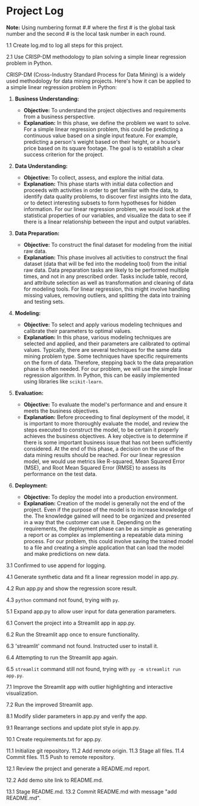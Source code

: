 # Project Log

**Note:** Using numbering format #.# where the first # is the global task number and the second # is the local task number in each round.

1.1 Create log.md to log all steps for this project.

2.1 Use CRISP-DM methodology to plan solving a simple linear regression problem in Python.

CRISP-DM (Cross-Industry Standard Process for Data Mining) is a widely used methodology for data mining projects. Here's how it can be applied to a simple linear regression problem in Python:

1.  **Business Understanding:**
    *   **Objective:** To understand the project objectives and requirements from a business perspective.
    *   **Explanation:** In this phase, we define the problem we want to solve. For a simple linear regression problem, this could be predicting a continuous value based on a single input feature. For example, predicting a person's weight based on their height, or a house's price based on its square footage. The goal is to establish a clear success criterion for the project.

2.  **Data Understanding:**
    *   **Objective:** To collect, assess, and explore the initial data.
    *   **Explanation:** This phase starts with initial data collection and proceeds with activities in order to get familiar with the data, to identify data quality problems, to discover first insights into the data, or to detect interesting subsets to form hypotheses for hidden information. For our linear regression problem, we would look at the statistical properties of our variables, and visualize the data to see if there is a linear relationship between the input and output variables.

3.  **Data Preparation:**
    *   **Objective:** To construct the final dataset for modeling from the initial raw data.
    *   **Explanation:** This phase involves all activities to construct the final dataset (data that will be fed into the modeling tool) from the initial raw data. Data preparation tasks are likely to be performed multiple times, and not in any prescribed order. Tasks include table, record, and attribute selection as well as transformation and cleaning of data for modeling tools. For linear regression, this might involve handling missing values, removing outliers, and splitting the data into training and testing sets.

4.  **Modeling:**
    *   **Objective:** To select and apply various modeling techniques and calibrate their parameters to optimal values.
    *   **Explanation:** In this phase, various modeling techniques are selected and applied, and their parameters are calibrated to optimal values. Typically, there are several techniques for the same data mining problem type. Some techniques have specific requirements on the form of data. Therefore, stepping back to the data preparation phase is often needed. For our problem, we will use the simple linear regression algorithm. In Python, this can be easily implemented using libraries like `scikit-learn`.

5.  **Evaluation:**
    *   **Objective:** To evaluate the model's performance and and ensure it meets the business objectives.
    *   **Explanation:** Before proceeding to final deployment of the model, it is important to more thoroughly evaluate the model, and review the steps executed to construct the model, to be certain it properly achieves the business objectives. A key objective is to determine if there is some important business issue that has not been sufficiently considered. At the end of this phase, a decision on the use of the data mining results should be reached. For our linear regression model, we would use metrics like R-squared, Mean Squared Error (MSE), and Root Mean Squared Error (RMSE) to assess its performance on the test data.

6.  **Deployment:**
    *   **Objective:** To deploy the model into a production environment.
    *   **Explanation:** Creation of the model is generally not the end of the project. Even if the purpose of the model is to increase knowledge of the. The knowledge gained will need to be organized and presented in a way that the customer can use it. Depending on the requirements, the deployment phase can be as simple as generating a report or as complex as implementing a repeatable data mining process. For our problem, this could involve saving the trained model to a file and creating a simple application that can load the model and make predictions on new data.

3.1 Confirmed to use append for logging.

4.1 Generate synthetic data and fit a linear regression model in app.py.

4.2 Run app.py and show the regression score result.

4.3 `python` command not found, trying with `py`.

5.1 Expand app.py to allow user input for data generation parameters.

6.1 Convert the project into a Streamlit app in app.py.

6.2 Run the Streamlit app once to ensure functionality.

6.3 'streamlit' command not found. Instructed user to install it.

6.4 Attempting to run the Streamlit app again.

6.5 `streamlit` command still not found, trying with `py -m streamlit run app.py`.

7.1 Improve the Streamlit app with outlier highlighting and interactive visualization.

7.2 Run the improved Streamlit app.

8.1 Modify slider parameters in app.py and verify the app.

9.1 Rearrange sections and update plot style in app.py.

10.1 Create requirements.txt for app.py.

11.1 Initialize git repository.
11.2 Add remote origin.
11.3 Stage all files.
11.4 Commit files.
11.5 Push to remote repository.

12.1 Review the project and generate a README.md report.

12.2 Add demo site link to README.md.

13.1 Stage README.md.
13.2 Commit README.md with message "add README.md".